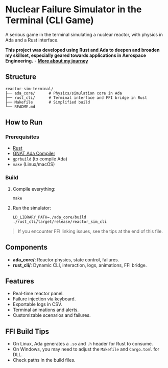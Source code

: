 # Nuclear Failure Simulator in the Terminal (CLI Game)

A serious game in the terminal simulating a nuclear reactor, with physics in Ada and a Rust interface.

**This project was developed using Rust and Ada to deepen and broaden my skillset, especially geared towards applications in Aerospace Engineering.** - **[More about my journey](https://www.theushen.me)**

## Structure

```
reactor-sim-terminal/
├── ada_core/      # Physics/simulation core in Ada
├── rust_cli/      # Terminal interface and FFI bridge in Rust
├── Makefile       # Simplified build
└── README.md
```

## How to Run

### Prerequisites

- [Rust](https://rustup.rs/)
- [GNAT Ada Compiler](https://www.adacore.com/download)
- `gprbuild` (to compile Ada)
- `make` (Linux/macOS)

### Build

1. Compile everything:
   ```
   make
   ```

2. Run the simulator:
   ```
   LD_LIBRARY_PATH=./ada_core/build ./rust_cli/target/release/reactor_sim_cli
   ```

> If you encounter FFI linking issues, see the tips at the end of this file.

## Components

- **ada_core/**: Reactor physics, state control, failures.
- **rust_cli/**: Dynamic CLI, interaction, logs, animations, FFI bridge.

## Features

- Real-time reactor panel.
- Failure injection via keyboard.
- Exportable logs in CSV.
- Terminal animations and alerts.
- Customizable scenarios and failures.

## FFI Build Tips

- On Linux, Ada generates a `.so` and `.h` header for Rust to consume.
- On Windows, you may need to adjust the `Makefile` and `Cargo.toml` for DLL.
- Check paths in the build files.